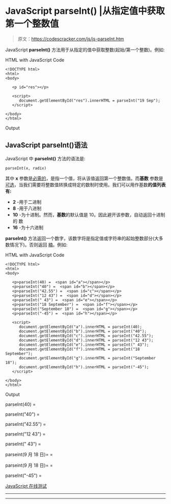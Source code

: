 # JavaScript parseInt() |从指定值中获取第一个整数值

> 原文：<https://codescracker.com/js/js-parseInt.htm>

JavaScript **parseInt()** 方法用于从指定的值中获取整数(起始/第一个整数)。例如:

HTML with JavaScript Code

```
<!DOCTYPE html>
<html>
<body>

   <p id="res"></p>

   <script>
      document.getElementById("res").innerHTML = parseInt("19 Sep");
   </script>

</body>
</html>
```

Output

## JavaScript parseInt()语法

JavaScript 中 **parseInt()** 方法的语法是:

```
parseInt(x, radix)
```

其中 **x** 参数是<u>必需的</u>，是指一个值，将从该值返回第一个整数值。而**基数** 参数是<u>可选</u>，当我们需要将整数值转换成特定的数制时使用。我们可以用作基数**的值列表有:**

*   **2** -用于二进制
*   **8** -用于八进制
*   **10** -为十进制。然而，**基数**的默认值是 10。因此避开该参数，自动返回十进制的 数
*   **16** -为十六进制

**parseInt()** 方法返回一个数字，该数字将是指定值或字符串的起始整数部分(大多数情况下)。否则返回 [楠](/js/js-NaN-isNaN.htm)。例如:

HTML with JavaScript Code

```
<!DOCTYPE html>
<html>
<body>

   <p>parseInt(40) =  <span id="a"></span></p>
   <p>parseInt("40") =  <span id="b"></span></p>
   <p>parseInt("42.55") =  <span id="c"></span></p>
   <p>parseInt("12 43") =  <span id="d"></span></p>
   <p>parseInt(" 43") =  <span id="e"></span></p>
   <p>parseInt("18 September") =  <span id="f"></span></p>
   <p>parseInt("September 18") =  <span id="g"></span></p>
   <p>parseInt("-45") =  <span id="h"></span></p>

   <script>
      document.getElementById("a").innerHTML = parseInt(40);
      document.getElementById("b").innerHTML = parseInt("40");
      document.getElementById("c").innerHTML = parseInt("42.55");
      document.getElementById("d").innerHTML = parseInt("12 43");
      document.getElementById("e").innerHTML = parseInt(" 43");
      document.getElementById("f").innerHTML = parseInt("18 September");
      document.getElementById("g").innerHTML = parseInt("September 18");
      document.getElementById("h").innerHTML = parseInt("-45");
   </script>

</body>
</html>
```

Output

parseInt(40) =

parseInt("40") =

parseInt("42.55") =

parseInt("12 43") =

parseInt(" 43") =

parseint(9 月 18 日)= =

parseint(9 月 18 日)= =

parseInt("-45") =

[JavaScript 在线测试](/exam/showtest.php?subid=6)

* * *

* * *
